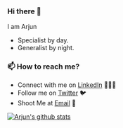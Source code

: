 ### Hi there 👋

I am Arjun

- Specialist by day.
- Generalist by night.

### 📫 How to reach me?

 - Connect with me on [LinkedIn](https://www.linkedin.com/in/arjun-manoj-3265a410b/) 👨🏻‍💻
 - Follow me on [Twitter](https://twitter.com/IAmArjunM) 🐦
 - Shoot Me at [Email](mailto:arjunnmanoj1995@gmail.com) 💌

<a href="">
  <img align="center" src="https://github-readme-stats.vercel.app/api?username=iamarjun&count_private=true&show_icons=true&theme=light" alt="Arjun's github stats" />
</a>
